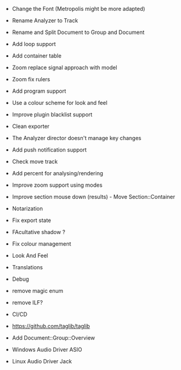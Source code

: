 - Change the Font (Metropolis might be more adapted)
- Rename Analyzer to Track
- Rename and Split Document to Group and Document
- Add loop support
- Add container table
- Zoom replace signal approach with model
- Zoom fix rulers
- Add program support
- Use a colour scheme for look and feel
- Improve plugin blacklist support
- Clean exporter
- The Analyzer director doesn't manage key changes
- Add push notification support

- Check move track
- Add percent for analysing/rendering
- Improve zoom support using modes
- Improve section mouse down (results) - Move Section::Container
- Notarization
- Fix export state
- FAcultative shadow ?
- Fix colour management

- Look And Feel
- Translations
- Debug
- remove magic enum
- remove ILF?
- CI/CD
- https://github.com/taglib/taglib
- Add Document::Group::Overview
- Windows Audio Driver ASIO
- Linux Audio Driver Jack

